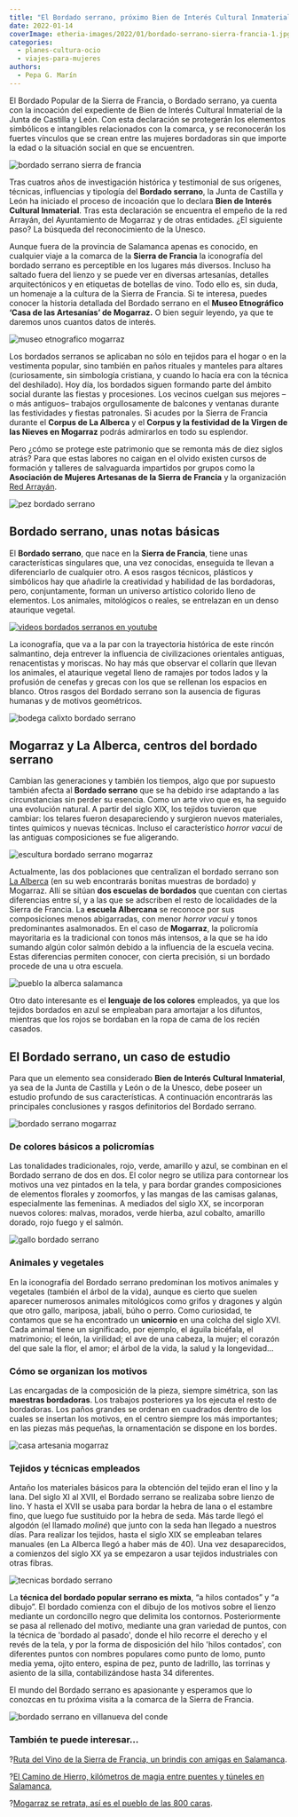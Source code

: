 ```yaml
---
title: "El Bordado serrano, próximo Bien de Interés Cultural Inmaterial"
date: 2022-01-14
coverImage: etheria-images/2022/01/bordado-serrano-sierra-francia-1.jpg
categories: 
  - planes-cultura-ocio
  - viajes-para-mujeres
authors: 
  - Pepa G. Marín
---
```


El Bordado Popular de la Sierra de Francia, o Bordado serrano, ya cuenta con la incoación del expediente de Bien de Interés Cultural Inmaterial de la Junta de Castilla y León. Con esta declaración se protegerán los elementos simbólicos e intangibles relacionados con la comarca, y se reconocerán los fuertes vínculos que se crean entre las mujeres bordadoras sin que importe la edad o la situación social en que se encuentren.

![bordado serrano sierra de francia](etheria-images/2022/01/bordado-serrano-sierra-francia-1.jpg "Bordado serrano. © Pepa García")

Tras cuatros años de investigación histórica y testimonial de sus orígenes, técnicas, 
influencias y tipología del **Bordado serrano**, la Junta de Castilla y León ha iniciado 
el proceso de incoación que lo declara **Bien de Interés Cultural Inmaterial**. Tras 
esta declaración se encuentra el empeño de la red Arrayán, del Ayuntamiento de Mogarraz 
y de otras entidades. ¿El siguiente paso? La búsqueda del reconocimiento de la Unesco. 

Aunque fuera de la provincia de Salamanca apenas es conocido, en cualquier viaje a la 
comarca de la **Sierra de Francia** la iconografía del bordado serrano es perceptible en 
los lugares más diversos. Incluso ha saltado fuera del lienzo y se puede ver en diversas 
artesanías, detalles arquitectónicos y en etiquetas de botellas de vino. Todo ello es, 
sin duda, un homenaje a la cultura de la Sierra de Francia. Si te interesa, puedes 
conocer la historia detallada del Bordado serrano en el **Museo Etnográfico ‘Casa de las 
Artesanías’ de Mogarraz.** O bien seguir leyendo, ya que te daremos unos cuantos datos 
de interés. 

![museo etnografico mogarraz](etheria-images/2022/01/museo-artesanía-mogarraz.jpg "Museo Etnográfico ‘Casa de las Artesanías’ de Mogarraz. © Pepa García")

Los bordados serranos se aplicaban no sólo en tejidos para el hogar o en la vestimenta 
popular, sino también en paños rituales y manteles para altares (curiosamente, sin 
simbología cristiana, y cuando lo hacía era con la técnica del deshilado). Hoy día, los 
bordados siguen formando parte del ámbito social durante las fiestas y procesiones. Los 
vecinos cuelgan sus mejores –o más antiguos– trabajos orgullosamente de balcones y 
ventanas durante las festividades y fiestas patronales. Si acudes por la Sierra de 
Francia durante el **Corpus de La Alberca** y el **Corpus y la festividad de la Virgen 
de las Nieves en Mogarraz** podrás admirarlos en todo su esplendor. 

Pero ¿cómo se protege este patrimonio que se remonta más de diez siglos atrás? Para que 
estas labores no caigan en el olvido existen cursos de formación y talleres de 
salvaguarda impartidos por grupos como la **Asociación de Mujeres Artesanas de la Sierra 
de Francia** y la organización [Red Arrayán](https://red-arrayan.com/). 

![pez bordado serrano](etheria-images/2022/01/pez-bordado-serrano-768x1024.jpg "Detalle de un pez en un bordado serrano. © Pepa García")

## Bordado serrano, unas notas básicas

El **Bordado serrano**, que nace en la **Sierra de Francia**, tiene unas características 
singulares que, una vez conocidas, enseguida te llevan a diferenciarlo de cualquier 
otro. A esos rasgos técnicos, plásticos y simbólicos hay que añadirle la creatividad y 
habilidad de las bordadoras, pero, conjuntamente, forman un universo artístico colorido 
lleno de elementos. Los animales, mitológicos o reales, se entrelazan en un denso 
ataurique vegetal. 

[![videos bordados serranos en youtube](etheria-images/2022/01/bordados-serranos-videos.jpg)](https://www.youtube.com/watch?v=GdBDa9Xy6LA)

La iconografía, que va a la par con la trayectoria histórica de este rincón salmantino, 
deja entrever la influencia de civilizaciones orientales antiguas, renacentistas y 
moriscas. No hay más que observar el collarín que llevan los animales, el ataurique 
vegetal lleno de ramajes por todos lados y la profusión de cenefas y grecas con los que 
se rellenan los espacios en blanco. Otros rasgos del Bordado serrano son la ausencia de 
figuras humanas y de motivos geométricos. 

![bodega calixto bordado serrano](etheria-images/2022/01/calixto-bordado-serrano-775x1024.jpg "El bordado serrano, también presente en las etiquetas del vino. © Pepa García")

## Mogarraz y La Alberca, centros del bordado serrano

Cambian las generaciones y también los tiempos, algo que por supuesto también afecta al 
**Bordado serrano** que se ha debido irse adaptando a las circunstancias sin perder su 
esencia. Como un arte vivo que es, ha seguido una evolución natural. A partir del siglo 
XIX, los tejidos tuvieron que cambiar: los telares fueron desapareciendo y surgieron 
nuevos materiales, tintes químicos y nuevas técnicas. Incluso el característico _horror 
vacui_ de las antiguas composiciones se fue aligerando. 

![escultura bordado serrano mogarraz](etheria-images/2022/01/escultura-bordado-serrano.jpg "Escultura en Mogarraz. © Pepa García")

Actualmente, las dos poblaciones que centralizan el bordado serrano son [La 
Alberca](http://www.laalberca.com/artesania) (en su web encontrarás bonitas muestras de 
bordado) y Mogarraz. Allí se sitúan **dos escuelas de bordados** que cuentan con ciertas 
diferencias entre sí, y a las que se adscriben el resto de localidades de la Sierra de 
Francia. La **escuela Albercana** se reconoce por sus composiciones menos abigarradas, 
con menor _horror vacui_ y tonos predominantes asalmonados. En el caso de **Mogarraz**, 
la policromía mayoritaria es la tradicional con tonos más intensos, a la que se ha ido 
sumando algún color salmón debido a la influencia de la escuela vecina. Estas 
diferencias permiten conocer, con cierta precisión, si un bordado procede de una u otra 
escuela. 

![pueblo la alberca salamanca](etheria-images/2022/01/La-Alberca-783x1024.jpg "Bonito casco antiguo de La Alberca. © Diputación de Salamanca")

Otro dato interesante es el **lenguaje de los colores** empleados, ya que los tejidos 
bordados en azul se empleaban para amortajar a los difuntos, mientras que los rojos se 
bordaban en la ropa de cama de los recién casados. 

## El Bordado serrano, un caso de estudio

Para que un elemento sea considerado **Bien de Interés Cultural Inmaterial**, ya sea de 
la Junta de Castilla y León o de la Unesco, debe poseer un estudio profundo de sus 
características. A continuación encontrarás las principales conclusiones y rasgos 
definitorios del Bordado serrano. 

![bordado serrano mogarraz](etheria-images/2022/01/detalle-bordado-serrano.jpg "Bordado serrano. © Pepa García")

### De colores básicos a policromías

Las tonalidades tradicionales, rojo, verde, amarillo y azul, se combinan en el Bordado 
serrano de dos en dos. El color negro se utiliza para contornear los motivos una vez 
pintados en la tela, y para bordar grandes composiciones de elementos florales y 
zoomorfos, y las mangas de las camisas galanas, especialmente las femeninas. A mediados 
del siglo XX, se incorporan nuevos colores: malvas, morados, verde hierba, azul cobalto, 
amarillo dorado, rojo fuego y el salmón. 

![gallo bordado serrano](etheria-images/2022/01/gallo-bordado-serrano-712x1024.jpg "Detalle de un bordado serrano con alegre colorido. © Pepa García")

### Animales y vegetales

En la iconografía del Bordado serrano predominan los motivos animales y vegetales 
(también el árbol de la vida), aunque es cierto que suelen aparecer numerosos animales 
mitológicos como grifos y dragones y algún que otro gallo, mariposa, jabalí, búho o 
perro. Como curiosidad, te contamos que se ha encontrado un **unicornio** en una colcha 
del siglo XVI. Cada animal tiene un significado, por ejemplo, el águila bicéfala, el 
matrimonio; el león, la virilidad; el ave de una cabeza, la mujer; el corazón del que 
sale la flor, el amor; el árbol de la vida, la salud y la longevidad... 

### Cómo se organizan los motivos

Las encargadas de la composición de la pieza, siempre simétrica, son las **maestras 
bordadoras**. Los trabajos posteriores ya los ejecuta el resto de bordadoras. Los paños 
grandes se ordenan en cuadrados dentro de los cuales se insertan los motivos, en el 
centro siempre los más importantes; en las piezas más pequeñas, la ornamentación se 
dispone en los bordes. 

![casa artesania mogarraz](etheria-images/2022/01/artesania-museo-mogarraz.jpg "Museo Etnográfico ‘Casa de las Artesanías’ de Mogarraz. © Pepa García")

### Tejidos y técnicas empleados

Antaño los materiales básicos para la obtención del tejido eran el lino y la lana. Del 
siglo XI al XVII, el Bordado serrano se realizaba sobre lienzo de lino. Y hasta el XVII 
se usaba para bordar la hebra de lana o el estambre fino, que luego fue sustituido por 
la hebra de seda. Más tarde llegó el algodón (el llamado _moliné_) que junto con la seda 
han llegado a nuestros días. Para realizar los tejidos, hasta el siglo XIX se empleaban 
telares manuales (en La Alberca llegó a haber más de 40). Una vez desaparecidos, a 
comienzos del siglo XX ya se empezaron a usar tejidos industriales con otras fibras. 

![tecnicas bordado serrano](etheria-images/2022/01/tecnicas-bordado-serrano.jpg "Dos técnicas usadas en el bordado serrano. Museo Etnográfico de Mogarraz. © P.G.")

La **técnica del bordado popular serrano es mixta**, “a hilos contados” y “a dibujo”. El 
bordado comienza con el dibujo de los motivos sobre el lienzo mediante un cordoncillo 
negro que delimita los contornos. Posteriormente se pasa al rellenado del motivo, 
mediante una gran variedad de puntos, con la técnica de 'bordado al pasado', donde el 
hilo recorre el derecho y el revés de la tela, y por la forma de disposición del hilo 
'hilos contados', con diferentes puntos con nombres populares como punto de lomo, punto 
media yema, ojito entero, espina de pez, punto de ladrillo, las torrinas y asiento de la 
silla, contabilizándose hasta 34 diferentes. 

El mundo del Bordado serrano es apasionante y esperamos que lo conozcas en tu próxima 
visita a la comarca de la Sierra de Francia. 

![bordado serrano en villanueva del conde](etheria-images/2022/01/bordado-serrano-villanueva-conde.jpg "Detalles de la Callejina, un pasadizo que recuerda el bordado, el arte y la tradición en Villanueva del Conde. © Pepa García")

### También te puede interesar...

?[Ruta del Vino de la Sierra de Francia, un brindis con amigas en 
Salamanca](https://etheriamagazine.com/2021/08/11/plan-con-amigas-ruta-del-vino-sierra-de-francia/). 

?[El Camino de Hierro, kilómetros de magia entre puentes y túneles en 
Salamanca](https://etheriamagazine.com/2021/10/03/recorrido-del-camino-de-hierro-salamanca/), 

?[Mogarraz se retrata, así es el pueblo de las 800 
caras](https://etheriamagazine.com/2019/10/07/que-ver-en-mogarraz-pueblo-de-retratos-salamanca/).
